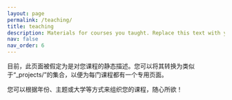 ```yaml
---
layout: page
permalink: /teaching/
title: teaching
description: Materials for courses you taught. Replace this text with your description.
nav: false
nav_order: 6
---
```


目前，此页面被假定为是对您课程的静态描述。您可以将其转换为类似于“_projects/”的集合，以便为每门课程都有一个专用页面。

您可以根据年份、主题或大学等方式来组织您的课程，随心所欲！